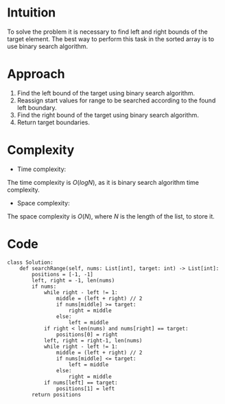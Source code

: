 # Intuition
<!-- Describe your first thoughts on how to solve this problem. -->
To solve the problem it is necessary to find left and right bounds of the target element. The best way to perform this task in the sorted array is to use binary search algorithm.

# Approach
<!-- Describe your approach to solving the problem. -->
1. Find the left bound of the target using binary search algorithm.
2. Reassign start values for range to be searched according to the found left boundary.
3. Find the right bound of the target using binary search algorithm.
4. Return target boundaries.

# Complexity
- Time complexity:
<!-- Add your time complexity here, e.g. $$O(n)$$ -->
The time complexity is $O(logN)$, as it is binary search algorithm time complexity.

- Space complexity:
<!-- Add your space complexity here, e.g. $$O(n)$$ -->
The space complexity is $O(N)$, where $N$ is the length of the list, to store it.

# Code
```
class Solution:
    def searchRange(self, nums: List[int], target: int) -> List[int]:
        positions = [-1, -1]
        left, right = -1, len(nums)
        if nums:
            while right - left != 1:
                middle = (left + right) // 2
                if nums[middle] >= target:
                    right = middle
                else:
                    left = middle
            if right < len(nums) and nums[right] == target:
                positions[0] = right
            left, right = right-1, len(nums)
            while right - left != 1:
                middle = (left + right) // 2
                if nums[middle] <= target:
                    left = middle
                else:
                    right = middle
            if nums[left] == target:
                positions[1] = left
        return positions
```